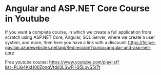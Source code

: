 # Angular and ASP.NET Core Course in Youtube

If you want a complete course, in which we create a full application from scratch using ASP.NET Core, Angular, SQL Server, where we create a user system, and more, then here you have a link with a discount: https://felipe-gavilan.azurewebsites.net/api/Redireccion?curso=angular-and-asp-net-core

Free youtube course: https://www.youtube.com/playlist?list=PLiG4KxH00ZpnqVtdd3LSwFHG5LovS5r7t
